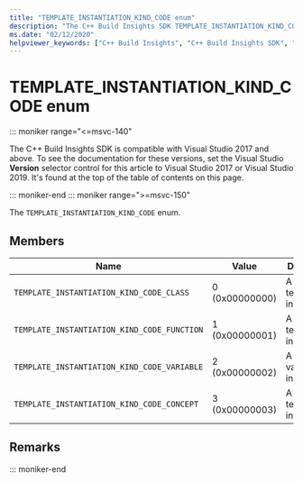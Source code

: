 ```yaml
---
title: "TEMPLATE_INSTANTIATION_KIND_CODE enum"
description: "The C++ Build Insights SDK TEMPLATE_INSTANTIATION_KIND_CODE enum reference."
ms.date: "02/12/2020"
helpviewer_keywords: ["C++ Build Insights", "C++ Build Insights SDK", "TEMPLATE_INSTANTIATION_KIND_CODE", "throughput analysis", "build time analysis", "vcperf.exe"]
---
```

# TEMPLATE_INSTANTIATION_KIND_CODE enum

::: moniker range="<=msvc-140"

The C++ Build Insights SDK is compatible with Visual Studio 2017 and above. To see the documentation for these versions, set the Visual Studio **Version** selector control for this article to Visual Studio 2017 or Visual Studio 2019. It's found at the top of the table of contents on this page.

::: moniker-end
::: moniker range=">=msvc-150"

The `TEMPLATE_INSTANTIATION_KIND_CODE` enum.

## Members

| Name | Value | Description |
|--|--|--|
| `TEMPLATE_INSTANTIATION_KIND_CODE_CLASS` | 0 (0x00000000) | A class template instantiation. |
| `TEMPLATE_INSTANTIATION_KIND_CODE_FUNCTION` | 1 (0x00000001) | A function template instantiation. |
| `TEMPLATE_INSTANTIATION_KIND_CODE_VARIABLE` | 2 (0x00000002) | A constexpr variable instantiation. |
| `TEMPLATE_INSTANTIATION_KIND_CODE_CONCEPT` | 3 (0x00000003) | A concept template instantiation. |

## Remarks

::: moniker-end
